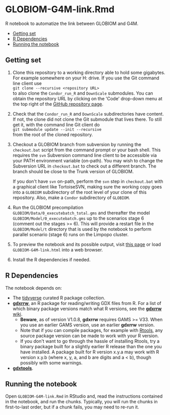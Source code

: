 # GLOBIOM-G4M-link.Rmd

R notebook to automatize the link between GLOBIOM and G4M.

- [Getting set](#getting-set)
- [R Dependencies](#r-dependencies)
- [Running the notebook](#running-the-notebook)

## Getting set

1. Clone this repository to a working directory able to hold some gigabytes. For example
   somewhere on your H: drive. If you use the Git command line client use  
   `git clone --recursive <repository URL>`  
   to also clone the `Condor_run_R` and `DownScale` submodules. You can obtain the repository
   URL by clicking on the 'Code' drop-down menu at the top right of the
   [GitHub repository page](https://github.com/iiasa/GLOBIOM-G4M-link).
2. Check that the `Condor_run_R` and `DownScale` subdirectories have content. If not, the
   clone did not clone the Git submodule that lives there. To still get it, with the command
   line Git client do  
   `git submodule update --init --recursive`  
   from the root of the cloned repository.
3. Checkout a GLOBIOM branch from subversion by running the `checkout.bat` script from
   the command prompt or your bash shell. This requires the `svn` Subversion command line
   client to be accessible via your PATH environment variable (on-path). You may wish
   to change the Subversion URL in `checkout.bat` to check out a different branch. The
   branch should be close to the Trunk version of GLOBIOM.
   
   If you don't have `svn` on-path, perform the `svn` step in `checkout.bat` with a
   graphical client like TortoiseSVN, making sure the working copy goes into a `GLOBIOM`
   subdirectory of the root level of your clone of this repository. Also, make a `Condor`
   subdirectory of `GLOBIOM`.
4. Run the GLOBIOM precompilation `GLOBIOM/Data/0_executebatch_total.gms` and thereafter
   the model `GLOBIOM/Model/0_executebatch.gms` up to the scenarios stage 6 (comment
   out the stages >= 6). This will provide a restart file in the `GLOBIOM/Model/t`
   directory that is used by the notebook to perform parallel scenario (stage 6)
   runs on the Limpopo cluster.
5. To preview the notebook and its possible output, visit
   [this page](https://iiasa.github.io/GLOBIOM-G4M-link/GLOBIOM-G4M-link.nb.html)
   or load `GLOBIOM-G4M-link.html` into a web browser.
6. Install the R dependencies if needed.

## R Dependencies

The notebook depends on:
- The [tidyverse](https://www.tidyverse.org/) curated R package collection.
- [**gdxrrw**](https://github.com/GAMS-dev/gdxrrw), an R package for
  reading/writing GDX files from R. For a list of which binary package versions
  match what R versions, see the [**gdxrrw** wiki](https://github.com/GAMS-dev/gdxrrw/wiki).
  * **Beware**, as of version V1.0.8, **gdxrrw** requires GAMS >= V33.
    When you use an earlier GAMS version, use an earlier **gdxrrw** version.
  * Note that if you can compile packages, for example with [Rtools](https://cran.r-project.org/bin/windows/Rtools/),
    any source package version can be made to work with your R version.
  * If you don't want to go through the hassle of installing Rtools, try a binary
    package built for a slightly earlier R release than the one you have installed.
    A package built for R version x.y.a may work with R version x.y.b (where x, y, a,
    and b are digits and a < b), though possibly with some warnings.
- [**gdxtools**](https://github.com/lolow/gdxtools).

## Running the notebook

Open `GLOBIOM-G4M-link.Rmd` in RStudio and, read the instructions contained in the notebook, and run the chunks. Typically, you will run the chunks in first-to-last order, but if a chunk fails, you may need to re-run it.

